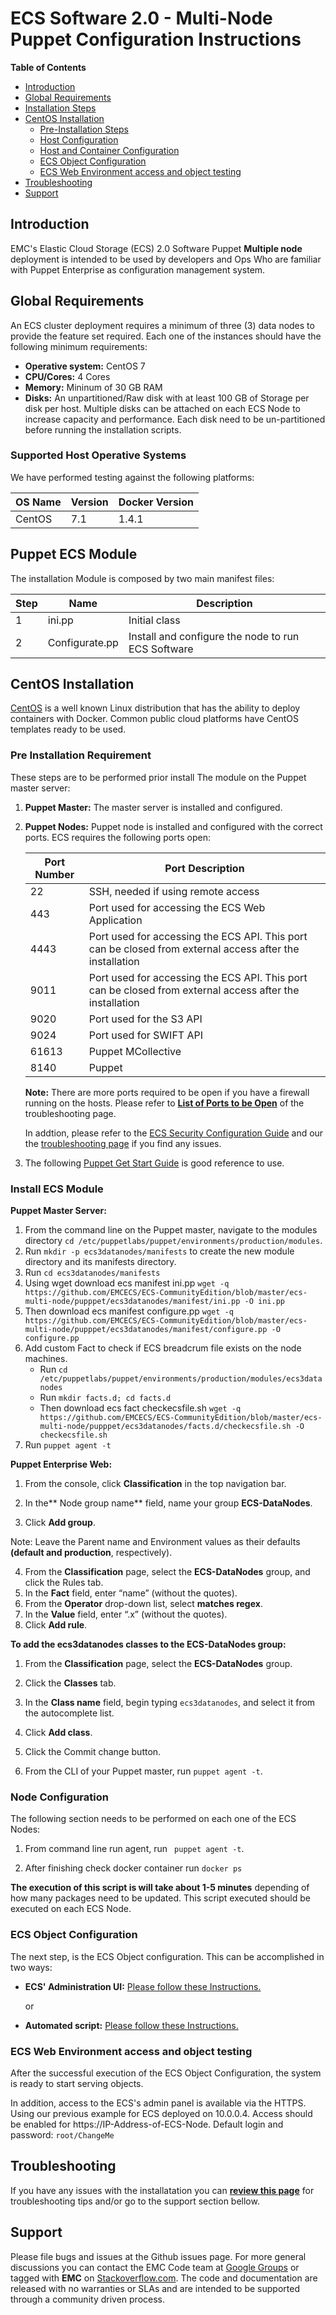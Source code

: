 # ECS Software 2.0 - Multi-Node Puppet Configuration Instructions


**Table of Contents**
- [Introduction](#introduction)
- [Global Requirements](#global-requirements)
- [Installation Steps](#installation-steps)
- [CentOS Installation](#centos-installation)
	- [Pre-Installation Steps](#pre-installation-steps)
	- [Host Configuration](#host-configuration)
	- [Host and Container Configuration](#host-and-container-configuration)
	- [ECS Object Configuration](#ecs-object-configuration)
	- [ECS Web Environment access and object testing](#ecs-web-environment-access-and-object-testing)
- [Troubleshooting](#troubleshooting)
- [Support](#support)



## Introduction

EMC's Elastic Cloud Storage (ECS) 2.0 Software Puppet **Multiple node** deployment is intended to be used by developers and Ops Who are familiar with Puppet Enterprise as configuration management system.


## Global Requirements

An ECS cluster deployment requires a minimum of three (3) data nodes to provide the feature set required. Each one of the instances should have the following minimum requirements: 

- **Operative system:** CentOS 7
- **CPU/Cores:** 4 Cores
- **Memory:** Mininum of 30 GB RAM
- **Disks:** An unpartitioned/Raw disk with at least 100 GB of Storage per disk per host. Multiple disks can be attached on each ECS Node to increase capacity and performance. Each disk need to be un-partitioned before running the installation scripts.


### Supported Host Operative Systems

We have performed testing against the following platforms: 

OS Name | Version | Docker Version |
|-------|---------|----------------|
|CentOS	| 7.1	  | 1.4.1          |


## Puppet ECS Module 

The installation Module is composed by two main manifest files:

|Step| Name | Description |
|------|------|-----------|
|1| ini.pp | Initial class|
|2| Configurate.pp  | Install and configure the node to run ECS Software|


## CentOS Installation

[CentOS](http://www.centos.org/) is a well known Linux distribution that has the ability to deploy containers with Docker. Common public cloud platforms have CentOS templates ready to be used.


### Pre Installation Requirement

These steps are to be performed prior install The module on the Puppet master server:

1. **Puppet Master:** The master server is installed and configured.

2. **Puppet Nodes:** Puppet node is installed and configured with the correct ports. ECS requires the following ports open:

	|Port Number|Port Description|
	|-----------|----------------|
	|22| SSH, needed if using remote access |
	|443 | Port used for accessing the ECS Web Application|
	|4443| Port used for accessing the ECS API. This port can be closed from external access after the installation|
	|9011| Port used for accessing the ECS API. This port can be closed from external access after the installation|
	|9020| Port used for the S3 API|
	|9024| Port used for SWIFT API |
	|61613| Puppet MCollective |
	|8140| Puppet |

	**Note:** There are more ports required to be open if you have a firewall running on the hosts. Please refer to **[List of Ports to be Open](https://github.com/EMCECS/ECS-CommunityEdition/blob/master/Documentation/ECS-Troubleshooting.md#list-of-open-ports-required-on-each-ecs-data-node)** of the troubleshooting page.

	In addtion, please refer to the [ECS Security Configuration Guide](https://community.emc.com/docs/DOC-45012 "ECS Security Configuration Guide") and our the [troubleshooting page](https://github.com/EMCECS/ECS-CommunityEdition/blob/master/Documentation/ECS-Troubleshooting.md "troubleshooting page") if you find any issues.

3. The following [Puppet Get Start Guide](http://info.puppetlabs.com/pe-azure-gsg.html) is good reference to use.

### Install ECS Module 

**Puppet Master Server:**
 
1. From the command line on the Puppet master, navigate to the modules directory `cd /etc/puppetlabs/puppet/environments/production/modules`.
2. Run `mkdir -p ecs3datanodes/manifests` to create the new module directory and its manifests directory.
3. Run `cd ecs3datanodes/manifests`
3. Using wget download ecs manifest ini.pp `wget -q https://github.com/EMCECS/ECS-CommunityEdition/blob/master/ecs-multi-node/pupppet/ecs3datanodes/manifest/ini.pp -O ini.pp`
4. Then download ecs manifest configure.pp `wget -q https://github.com/EMCECS/ECS-CommunityEdition/blob/master/ecs-multi-node/pupppet/ecs3datanodes/manifest/configure.pp -O configure.pp`
5. Add custom Fact to check if ECS breadcrum file exists on the node machines.
	- Run `cd /etc/puppetlabs/puppet/environments/production/modules/ecs3datanodes`
	- Run `mkdir facts.d; cd facts.d`
	- Then download ecs fact checkecsfile.sh `wget -q https://github.com/EMCECS/ECS-CommunityEdition/blob/master/ecs-multi-node/pupppet/ecs3datanodes/facts.d/checkecsfile.sh -O checkecsfile.sh`
5. Run `puppet agent -t`


**Puppet Enterprise Web:**

1. From the console, click **Classification** in the top navigation bar.

2. In the** Node group name** field, name your group **ECS-DataNodes**.
3. Click **Add group**.

Note: Leave the Parent name and Environment values as their defaults **(default and production**, respectively).

4. From the **Classification** page, select the **ECS-DataNodes** group, and click the Rules tab.
5. In the **Fact** field, enter “name” (without the quotes).
6. From the **Operator** drop-down list, select **matches regex**.
7. In the **Value** field, enter “.x” (without the quotes).
8. Click **Add rule**.

**To add the ecs3datanodes classes to the ECS-DataNodes group:**

1. From the **Classification** page, select the **ECS-DataNodes** group.
2. Click the **Classes** tab.
3. In the **Class name** field, begin typing `ecs3datanodes`, and select it from the autocomplete list.
4. Click **Add class**.
6. Click the Commit change button.

7. From the CLI of your Puppet master, run `puppet agent -t`.


### Node Configuration

The following section needs to be performed on each one of the ECS Nodes:

1. From command line run agent, run ` puppet agent -t`.

2. After finishing check docker container run `docker ps`

**The execution of this script is will take about 1-5 minutes** depending of how many packages need to be updated. This script executed should be executed on each ECS Node.


### ECS Object Configuration 

The next step, is the ECS Object configuration. This can be accomplished in two ways: 

- **ECS' Administration UI:** [Please follow these Instructions.](https://github.com/EMCECS/ECS-CommunityEdition/blob/master/Documentation/ECS-UI-Web-Interface.md "ECS UI Object Configuration via Administration website")

	or

- **Automated script:** [Please follow these Instructions.](https://github.com/EMCECS/ECS-CommunityEdition/blob/master/Documentation/ECS-MultiNode-Instructions.md#ecs-object-configuration "ECS UI Object Configuration via Automated script")





### ECS Web Environment access and object testing

After the successful execution of the ECS Object Configuration, the system is ready to start serving objects.

In addition, access to the ECS's admin panel is available via the HTTPS. Using our previous example for ECS deployed on 10.0.0.4. Access should be enabled for https://IP-Address-of-ECS-Node. Default login and password: `root/ChangeMe`
  

## Troubleshooting
If you have any issues with the installatation you can **[review this page](https://github.com/EMCECS/ECS-CommunityEdition/blob/master/Documentation/ECS-Troubleshooting.md "Troubleshooting page")** for troubleshooting tips and/or go to the support section bellow.


## Support

Please file bugs and issues at the Github issues page. For more general discussions you can contact the EMC Code team at <a href="https://groups.google.com/forum/#!forum/emccode-users">Google Groups</a> or tagged with **EMC** on <a href="https://stackoverflow.com">Stackoverflow.com</a>. The code and documentation are released with no warranties or SLAs and are intended to be supported through a community driven process.
